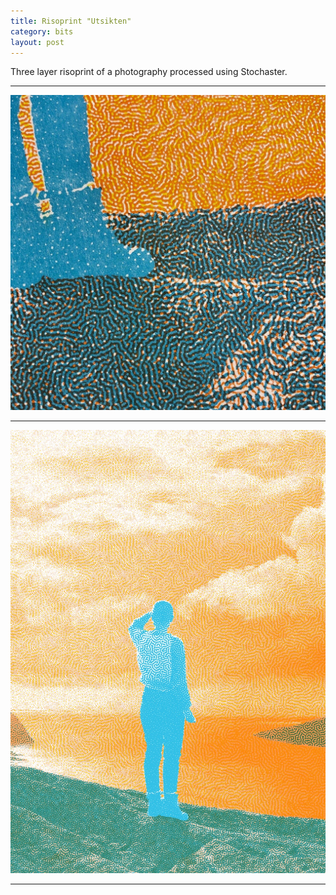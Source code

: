 ```yaml
---
title: Risoprint "Utsikten"
category: bits
layout: post
---
```


Three layer risoprint of a photography processed using Stochaster. 

---

![Physical format](/assets/img/risoprinting/utsikten1.jpg)

---

![Physical format](/assets/img/risoprinting/utsikten2.jpg)

---